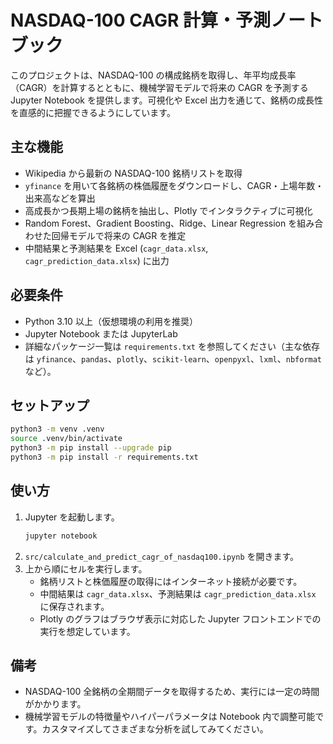 # NASDAQ-100 CAGR 計算・予測ノートブック

このプロジェクトは、NASDAQ-100 の構成銘柄を取得し、年平均成長率（CAGR）を計算するとともに、機械学習モデルで将来の CAGR を予測する Jupyter Notebook を提供します。可視化や Excel 出力を通じて、銘柄の成長性を直感的に把握できるようにしています。

## 主な機能

- Wikipedia から最新の NASDAQ-100 銘柄リストを取得
- `yfinance` を用いて各銘柄の株価履歴をダウンロードし、CAGR・上場年数・出来高などを算出
- 高成長かつ長期上場の銘柄を抽出し、Plotly でインタラクティブに可視化
- Random Forest、Gradient Boosting、Ridge、Linear Regression を組み合わせた回帰モデルで将来の CAGR を推定
- 中間結果と予測結果を Excel (`cagr_data.xlsx`, `cagr_prediction_data.xlsx`) に出力

## 必要条件

- Python 3.10 以上（仮想環境の利用を推奨）
- Jupyter Notebook または JupyterLab
- 詳細なパッケージ一覧は `requirements.txt` を参照してください（主な依存は `yfinance`、`pandas`、`plotly`、`scikit-learn`、`openpyxl`、`lxml`、`nbformat` など）。

## セットアップ

```bash
python3 -m venv .venv
source .venv/bin/activate
python3 -m pip install --upgrade pip
python3 -m pip install -r requirements.txt
```

## 使い方

1. Jupyter を起動します。
   ```bash
   jupyter notebook
   ```
2. `src/calculate_and_predict_cagr_of_nasdaq100.ipynb` を開きます。
3. 上から順にセルを実行します。
   - 銘柄リストと株価履歴の取得にはインターネット接続が必要です。
   - 中間結果は `cagr_data.xlsx`、予測結果は `cagr_prediction_data.xlsx` に保存されます。
   - Plotly のグラフはブラウザ表示に対応した Jupyter フロントエンドでの実行を想定しています。

## 備考

- NASDAQ-100 全銘柄の全期間データを取得するため、実行には一定の時間がかかります。
- 機械学習モデルの特徴量やハイパーパラメータは Notebook 内で調整可能です。カスタマイズしてさまざまな分析を試してみてください。
